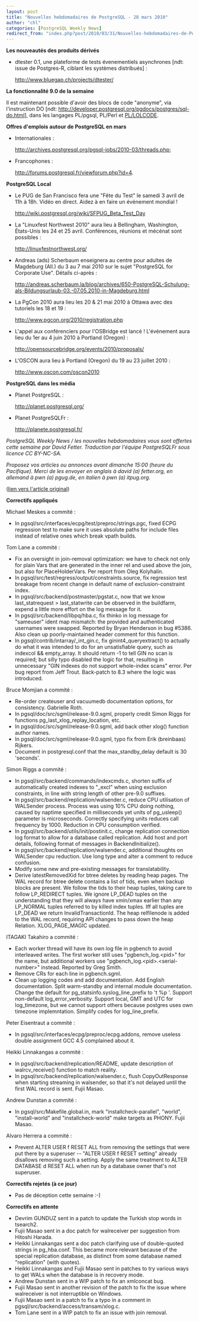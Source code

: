 ```yaml
---
layout: post
title: "Nouvelles hebdomadaires de PostgreSQL - 28 mars 2010"
author: "chl"
categories: [PostgreSQL Weekly News]
redirect_from: "index.php?post/2010/03/31/Nouvelles-hebdomadaires-de-PostgreSQL-28-mars-2010"
---
```



<p><strong>Les nouveaut&eacute;s des produits d&eacute;riv&eacute;s</strong></p>

<ul>

<li>dtester 0.1, une plateforme de tests &eacute;venementiels asynchrones [ndt: issue de Postgres-R, ciblant les syst&egrave;mes distribu&eacute;s]&nbsp;: 

<a target="_blank" href="http://www.bluegap.ch/projects/dtester/">http://www.bluegap.ch/projects/dtester/</a></li>

</ul>

<p><strong>La fonctionnalit&eacute; 9.0 de la semaine</strong></p>

<p>Il est maintenant possible d'avoir des blocs de code "anonyme", via l'instruction DO [ndt: <a href="http://developer.postgresql.org/pgdocs/postgres/sql-do.html" target="_blank">http://developer.postgresql.org/pgdocs/postgres/sql-do.html</a>], dans les langages PL/pgsql, PL/Perl et <a href="http://pgfoundry.org/docman/?group_id=1000277">PL/LOLCODE</a>.</p>

<p><strong>Offres d'emplois autour de PostgreSQL en mars</strong></p>

<ul>

<li>Internationales&nbsp;: 

<a target="_blank" href="http://archives.postgresql.org/pgsql-jobs/2010-03/threads.php">http://archives.postgresql.org/pgsql-jobs/2010-03/threads.php</a>;</li>

<li>Francophones&nbsp;: 

<a target="_blank" href="http://forums.postgresql.fr/viewforum.php?id=4">http://forums.postgresql.fr/viewforum.php?id=4</a>.</li>

</ul>

<p><strong>PostgreSQL Local</strong></p>

<ul>

<li>Le PUG de San Francisco fera une "F&ecirc;te du Test" le samedi 3 avril de 11h &agrave; 18h. Vid&eacute;o en direct. Aidez &agrave; en faire un &eacute;v&eacute;nement mondial&nbsp;! 

<a target="_blank" href="http://wiki.postgresql.org/wiki/SFPUG_Beta_Test_Day">http://wiki.postgresql.org/wiki/SFPUG_Beta_Test_Day</a></li>

<li>La "Linuxfest Northwest 2010" aura lieu &agrave; Bellingham, Washington, &Eacute;tats-Unis les 24 et 25 avril. Conf&eacute;rences, r&eacute;unions et m&eacute;c&eacute;nat sont possibles&nbsp;: 

<a target="_blank" href="http://linuxfestnorthwest.org/">http://linuxfestnorthwest.org/</a></li>

<li>Andreas (ads) Scherbaum enseignera au centre pour adultes de Magdeburg (All.) du 3 au 7 mai 2010 sur le sujet "PostgreSQL for Corporate Use". D&eacute;tails ci-apr&egrave;s&nbsp;: 

<a target="_blank" href="http://andreas.scherbaum.la/blog/archives/650-PostgreSQL-Schulung-als-Bildungsurlaub-03.-07.05.2010-in-Magdeburg.html">http://andreas.scherbaum.la/blog/archives/650-PostgreSQL-Schulung-als-Bildungsurlaub-03.-07.05.2010-in-Magdeburg.html</a></li>

<li>La PgCon 2010 aura lieu les 20 &amp; 21 mai 2010 &agrave; Ottawa avec des tutoriels les 18 et 19&nbsp;: 

<a target="_blank" href="http://www.pgcon.org/2010/registration.php">http://www.pgcon.org/2010/registration.php</a></li>

<li>L'appel aux conf&eacute;renciers pour l'OSBridge est lanc&eacute;&nbsp;! L'&eacute;v&eacute;nement aura lieu du 1er au 4 juin 2010 &agrave; Portland (Oregon)&nbsp;: 

<a target="_blank" href="http://opensourcebridge.org/events/2010/proposals/">http://opensourcebridge.org/events/2010/proposals/</a></li>

<li>L'OSCON aura lieu &agrave; Portland (Oregon) du 19 au 23 juillet 2010&nbsp;: 

<a target="_blank" href="http://www.oscon.com/oscon2010">http://www.oscon.com/oscon2010</a></li>

</ul>

<p><strong>PostgreSQL dans les m&eacute;dia</strong></p>

<ul>

<li>Planet PostgreSQL&nbsp;: 

<a target="_blank" href="http://planet.postgresql.org/">http://planet.postgresql.org/</a></li>

<li>Planet PostgreSQLFr&nbsp;: 

<a target="_blank" href="http://planete.postgresql.fr/">http://planete.postgresql.fr/</a></li>

</ul>

<p><i>PostgreSQL Weekly News / les nouvelles hebdomadaires vous sont offertes cette semaine par David Fetter. Traduction par l'&eacute;quipe PostgreSQLFr sous licence CC BY-NC-SA.</i></p>

<p><i>Proposez vos articles ou annonces avant dimanche 15:00 (heure du Pacifique). Merci de les envoyer en anglais &agrave; david (a) fetter.org, en allemand &agrave; pwn (a) pgug.de, en italien &agrave; pwn (a) itpug.org.</i></p>

<p>(<a target="_blank" href="http://www.postgresql.org/community/weeklynews/pwn20100328">lien vers l'article original</a>)</p>

<!--more-->


<p><strong>Correctifs appliqu&eacute;s</strong></p>

<p>Michael Meskes a commit&eacute;&nbsp;:</p>

<ul>

<li>In pgsql/src/interfaces/ecpg/test/preproc/strings.pgc, fixed ECPG regression test to make sure it uses absolute paths for include files instead of relative ones which break vpath builds.</li>

</ul>

<p>Tom Lane a commit&eacute;&nbsp;:</p>

<ul>

<li>Fix an oversight in join-removal optimization: we have to check not only for plain Vars that are generated in the inner rel and used above the join, but also for PlaceHolderVars. Per report from Oleg Kolyhalin.</li>

<li>In pgsql/src/test/regress/output/constraints.source, fix regression test breakage from recent change in default name of exclusion-constraint index.</li>

<li>In pgsql/src/backend/postmaster/pgstat.c, now that we know last_statrequest &gt; last_statwrite can be observed in the buildfarm, expend a little more effort on the log message for it.</li>

<li>In pgsql/src/backend/libpq/hba.c, fix thinko in log message for "sameuser" ident map mismatch: the provided and authenticated usernames were swapped. Reported by Bryan Henderson in bug #5386. Also clean up poorly-maintained header comment for this function.</li>

<li>In pgsql/contrib/intarray/_int_gin.c, fix ginint4_queryextract() to actually do what it was intended to do for an unsatisfiable query, such as indexcol &amp;&amp; empty_array. It should return -1 to tell GIN no scan is required; but silly typo disabled the logic for that, resulting in unnecessary "GIN indexes do not support whole-index scans" error. Per bug report from Jeff Trout. Back-patch to 8.3 where the logic was introduced.</li>

</ul>

<p>Bruce Momjian a commit&eacute;&nbsp;:</p>

<ul>

<li>Re-order createuser and vacuumedb documentation options, for consistency. Gabrielle Roth.</li>

<li>In pgsql/doc/src/sgml/release-9.0.sgml, properly credit Simon Riggs for functions pg_last_xlog_replay_location, etc.</li>

<li>In pgsql/doc/src/sgml/release-9.0.sgml, add back other xlog() function author names.</li>

<li>In pgsql/doc/src/sgml/release-9.0.sgml, typo fix from Erik (breinbaas) Rijkers.</li>

<li>Document in postgresql.conf that the max_standby_delay default is 30 'seconds'.</li>

</ul>

<p>Simon Riggs a commit&eacute;&nbsp;:</p>

<ul>

<li>In pgsql/src/backend/commands/indexcmds.c, shorten suffix of automatically created indexes to "_excl" when using exclusion constraints, in line with string length of other pre-9.0 suffixes.</li>

<li>In pgsql/src/backend/replication/walsender.c, reduce CPU utilisation of WALSender process. Process was using 10% CPU doing nothing, caused by naptime specified in milliseconds yet units of pg_usleep() parameter is microseconds. Correctly specifying units reduces call frequency by 1000. Reduction in CPU consumption verified.</li>

<li>In pgsql/src/backend/utils/init/postinit.c, change replication connection log format to allow for a database called replication. Add host and port details, following format of messages in BackendInitialize().</li>

<li>In pgsql/src/backend/replication/walsender.c, additional thoughts on WALSender cpu reduction. Use long type and alter a comment to reduce confusion.</li>

<li>Modify some new and pre-existing messages for translatability.</li>

<li>Derive latestRemovedXid for btree deletes by reading heap pages. The WAL record for btree delete contains a list of tids, even when backup blocks are present. We follow the tids to their heap tuples, taking care to follow LP_REDIRECT tuples. We ignore LP_DEAD tuples on the understanding that they will always have xmin/xmax earlier than any LP_NORMAL tuples referred to by killed index tuples. Iff all tuples are LP_DEAD we return InvalidTransactionId. The heap relfilenode is added to the WAL record, requiring API changes to pass down the heap Relation. XLOG_PAGE_MAGIC updated.</li>

</ul>

<p>ITAGAKI Takahiro a commit&eacute;&nbsp;:</p>

<ul>

<li>Each worker thread will have its own log file in pgbench to avoid interleaved writes. The first worker still uses "pgbench_log.&lt;pid&gt;" for the name, but additional workers use "pgbench_log.&lt;pid&gt;.&lt;serial-number&gt;" instead. Reported by Greg Smith.</li>

<li>Remove CRs for each line in pgbench.sgml.</li>

<li>Clean up logging codes and add documentation. Add English documentation. Split warm-standby and internal module documentation. Change the default for pg_statsinfo.syslog_line_prefix to 't %p '. Support non-default log_error_verbosity. Support local, GMT and UTC for log_timezone, but we cannot support others because postgres uses own timezone implemntation. Simplify codes for log_line_prefix.</li>

</ul>

<p>Peter Eisentraut a commit&eacute;&nbsp;:</p>

<ul>

<li>In pgsql/src/interfaces/ecpg/preproc/ecpg.addons, remove useless double assignment GCC 4.5 complained about it.</li>

</ul>

<p>Heikki Linnakangas a commit&eacute;&nbsp;:</p>

<ul>

<li>In pgsql/src/backend/replication/README, update description of walrcv_receive() function to match reality.</li>

<li>In pgsql/src/backend/replication/walsender.c, flush CopyOutResponse when starting streaming in walsender, so that it's not delayed until the first WAL record is sent. Fujii Masao.</li>

</ul>

<p>Andrew Dunstan a commit&eacute;&nbsp;:</p>

<ul>

<li>In pgsql/src/Makefile.global.in, mark "installcheck-parallel", "world", "install-world" and "installcheck-world" make targets as PHONY. Fujii Masao.</li>

</ul>

<p>Alvaro Herrera a commit&eacute;&nbsp;:</p>

<ul>

<li>Prevent ALTER USER f RESET ALL from removing the settings that were put there by a superuser -- "ALTER USER f RESET setting" already disallows removing such a setting. Apply the same treatment to ALTER DATABASE d RESET ALL when run by a database owner that's not superuser.</li>

</ul>

<p><strong>Correctifs rejet&eacute;s (&agrave; ce jour)</strong></p>

<ul>

<li>Pas de d&eacute;ception cette semaine&nbsp;:-)</li>

</ul>

<p><strong>Correctifs en attente</strong></p>

<ul>

<li>Devrim GUNDUZ sent in a patch to update the Turkish stop words in tsearch2.</li>

<li>Fujii Masao sent in a doc patch for walreceiver per suggestion from Hitoshi Harada.</li>

<li>Heikki Linnakangas sent a doc patch clarifying use of double-quoted strings in pg_hba.conf. This became more relevant because of the special replication database, as distinct from some database named "replication" (with quotes).</li>

<li>Heikki Linnakangas and Fujii Masao sent in patches to try various ways to get WALs when the database is in recovery mode.</li>

<li>Andrew Dunstan sent in a WIP patch to fix an xmlconcat bug.</li>

<li>Fujii Masao sent in another revision of the patch to fix the issue where walreceiver is not interruptible on Windows.</li>

<li>Fujii Masao sent in a patch to fix a typo in a comment in pgsql/src/backend/access/transam/xlog.c.</li>

<li>Tom Lane sent in a WIP patch to fix an issue with join removal.</li>

</ul>